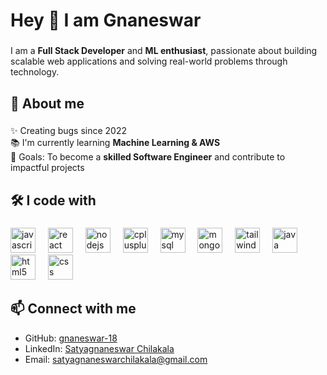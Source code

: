 <h1 align="left">Hey 👋 I am Gnaneswar</h1>

###

<p align="left">
I am a <b>Full Stack Developer</b> and <b>ML enthusiast</b>, passionate about building scalable web applications and solving real-world problems through technology.
</p>

###

<h2 align="left">🚀 About me</h2>

###

<p align="left">
✨ Creating bugs since 2022 <br>
📚 I'm currently learning <b>Machine Learning & AWS</b> <br>
🎯 Goals: To become a <b>skilled Software Engineer</b> and contribute to impactful projects <br>
</p>

###

<h2 align="left">🛠 I code with</h2>

###

<div align="left">
  <img src="https://cdn.jsdelivr.net/gh/devicons/devicon/icons/javascript/javascript-original.svg" height="40" alt="javascript logo" />
  <img width="12" />
  <img src="https://cdn.jsdelivr.net/gh/devicons/devicon/icons/react/react-original.svg" height="40" alt="react logo" />
  <img width="12" />
  <img src="https://cdn.jsdelivr.net/gh/devicons/devicon/icons/nodejs/nodejs-original.svg" height="40" alt="nodejs logo" />
  <img width="12" />
  <img src="https://cdn.jsdelivr.net/gh/devicons/devicon/icons/cplusplus/cplusplus-original.svg" height="40" alt="cplusplus logo" />
  <img width="12" />
  <img src="https://cdn.jsdelivr.net/gh/devicons/devicon/icons/mysql/mysql-original.svg" height="40" alt="mysql logo" />
  <img width="12" />
  <img src="https://cdn.jsdelivr.net/gh/devicons/devicon/icons/mongodb/mongodb-original.svg" height="40" alt="mongodb logo" />
  <img width="12" />
  <img src="https://cdn.jsdelivr.net/gh/devicons/devicon/icons/tailwindcss/tailwindcss-original-wordmark.svg" height="40" alt="tailwindcss logo" />
  <img width="12" />
  <img src="https://cdn.jsdelivr.net/gh/devicons/devicon/icons/java/java-original.svg" height="40" alt="java logo" />
  <img width="12" />
  <img src="https://cdn.jsdelivr.net/gh/devicons/devicon/icons/html5/html5-original.svg" height="40" alt="html5 logo" />
  <img width="12" />
  <img src="https://cdn.jsdelivr.net/gh/devicons/devicon/icons/css3/css3-original.svg" height="40" alt="css logo" />
</div>

###


<h2 align="left">📫 Connect with me</h2>

- GitHub: [gnaneswar-18](https://github.com/gnaneswar-18)  
- LinkedIn: [Satyagnaneswar Chilakala](https://linkedin.com/in/Satyagnaneswar-Chilakala)  
- Email: [satyagnaneswarchilakala@gmail.com](mailto:satyagnaneswarchilakala@gmail.com)  
